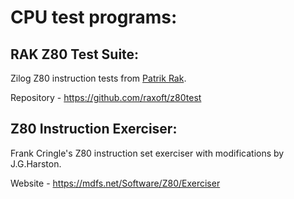 # CPU test programs:

## RAK Z80 Test Suite:

Zilog Z80 instruction tests from [Patrik Rak](https://github.com/raxoft).

Repository - https://github.com/raxoft/z80test


## Z80 Instruction Exerciser:

Frank Cringle's Z80 instruction set exerciser with modifications by J.G.Harston.

Website - https://mdfs.net/Software/Z80/Exerciser

